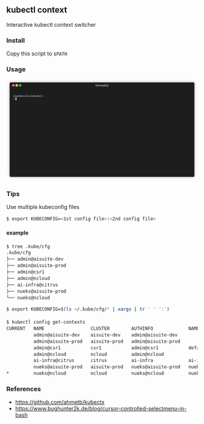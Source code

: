 ## kubectl context

Interactive kubectl context switcher

### Install
Copy this script to `$PATH`

### Usage
![usage](./usage.gif)

### Tips
Use multiple kubeconfig files

```sh
$ export KUBECONFIG=<1st config file>:<2nd config file>
```

#### example
```sh
$ tree .kube/cfg
.kube/cfg
├── admin@aisuite-dev
├── admin@aisuite-prod
├── admin@csr1
├── admin@ncloud
├── ai-infra@citrus
├── nueks@aisuite-prod
└── nueks@ncloud
```

```sh
$ export KUBECONFIG=$(ls ~/.kube/cfg/* | xargs | tr ' ' ':')

$ kubectl config get-contexts
CURRENT   NAME                 CLUSTER        AUTHINFO             NAMESPACE
          admin@aisuite-dev    aisuite-dev    admin@aisuite-dev
          admin@aisuite-prod   aisuite-prod   admin@aisuite-prod
          admin@csr1           csr1           admin@csr1           default
          admin@ncloud         ncloud         admin@ncloud
          ai-infra@citrus      citrus         ai-infra             ai-infra
          nueks@aisuite-prod   aisuite-prod   nueks@aisuite-prod   nueks
*         nueks@ncloud         ncloud         nueks@ncloud         nueks
```


### References
- https://github.com/ahmetb/kubectx
- https://www.bughunter2k.de/blog/cursor-controlled-selectmenu-in-bash
